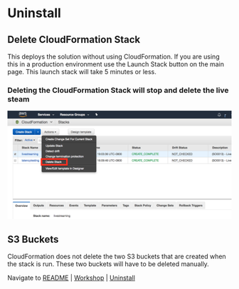 # Uninstall  


## Delete CloudFormation Stack
This deploys the solution without using CloudFormation. If you are using this in a production environment use the Launch Stack button on the main page. This launch stack will take 5 minutes or less. 

### Deleting the CloudFormation Stack will stop and delete the live steam

![Architecture](images/delete-stack.png)


## S3 Buckets
CloudFormation does not delete the two S3 buckets that are created when the stack is run. These two buckets will have to be deleted manually. 


Navigate to [README](README.md) | [Workshop](WORKSHOP.md) | [Uninstall](UNINSTALL.md)

